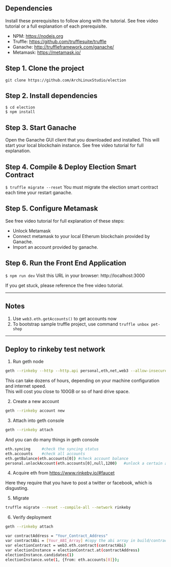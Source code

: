 

## Dependencies

Install these prerequisites to follow along with the tutorial. See free video tutorial or a full explanation of each prerequisite.

- NPM: https://nodejs.org
- Truffle: https://github.com/trufflesuite/truffle
- Ganache: http://truffleframework.com/ganache/
- Metamask: https://metamask.io/

## Step 1. Clone the project

`git clone https://github.com/ArchLinuxStudio/election`

## Step 2. Install dependencies

```
$ cd election
$ npm install
```

## Step 3. Start Ganache

Open the Ganache GUI client that you downloaded and installed. This will start your local blockchain instance. See free video tutorial for full explanation.

## Step 4. Compile & Deploy Election Smart Contract

`$ truffle migrate --reset`
You must migrate the election smart contract each time your restart ganache.

## Step 5. Configure Metamask

See free video tutorial for full explanation of these steps:

- Unlock Metamask
- Connect metamask to your local Etherum blockchain provided by Ganache.
- Import an account provided by ganache.

## Step 6. Run the Front End Application

`$ npm run dev`
Visit this URL in your browser: http://localhost:3000

If you get stuck, please reference the free video tutorial.

---

## Notes

1. Use `web3.eth.getAccounts()` to get accounts now
2. To bootstrap sample truffle project, use command `truffle unbox pet-shop`

---

## Deploy to rinkeby test network

1. Run geth node

```bash
geth --rinkeby --http --http.api personal,eth,net,web3 --allow-insecure-unlock
```

This can take dozens of hours, depending on your machine configuration and internet speed.  
This will cost you close to 100GB or so of hard drive space.

2. Create a new account

```bash
geth --rinkeby account new
```

3. Attach into geth console

```bash
geth --rinkeby attach
```

And you can do many things in geth console

```bash
eth.syncing     #check the syncing status
eth.accounts    #check all accounts
eth.getBalance(eth.accounts[0]) #check account balance
personal.unlockAccount(eth.accounts[0],null,1200)   #unlock a certain accont for 20 minutes
```

4. Acquire eth from https://www.rinkeby.io/#faucet

Here they require that you have to post a twitter or facebook, which is disgusting.

5. Migrate

```bash
truffle migrate --reset --compile-all --network rinkeby
```

6. Verify deployment

```bash
geth --rinkeby attach
```

```bash
var contractAddress = "Your_Contract_Address"
var contractAbi = [Your_ABI_Array] #copy the abi array in build/contracts/Election.json, turn it into one line style
var electionContract = web3.eth.contract(contractAbi)
var electionInstance = electionContract.at(contractAddress)
electionInstance.candidates(1)
electionInstance.vote(1, {from: eth.accounts[0]});
```
